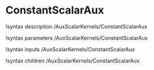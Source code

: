 <!-- MOOSE Documentation Stub: Remove this when content is added. -->

# ConstantScalarAux

!syntax description /AuxScalarKernels/ConstantScalarAux

!syntax parameters /AuxScalarKernels/ConstantScalarAux

!syntax inputs /AuxScalarKernels/ConstantScalarAux

!syntax children /AuxScalarKernels/ConstantScalarAux
